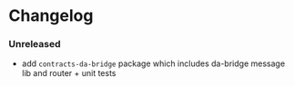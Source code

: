 # Changelog

### Unreleased

- add `contracts-da-bridge` package which includes da-bridge message lib and router + unit tests
